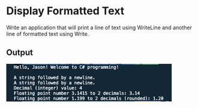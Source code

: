 # Display Formatted Text

Write an application that will print a line of text using WriteLine and another line of formatted text using Write.

## Output

![Screenshot of the output](/resources/app_output.png)
